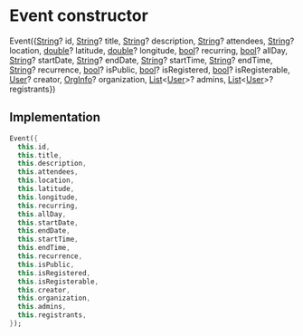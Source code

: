 


# Event constructor







Event({[String](https://api.flutter.dev/flutter/dart-core/String-class.html)? id, [String](https://api.flutter.dev/flutter/dart-core/String-class.html)? title, [String](https://api.flutter.dev/flutter/dart-core/String-class.html)? description, [String](https://api.flutter.dev/flutter/dart-core/String-class.html)? attendees, [String](https://api.flutter.dev/flutter/dart-core/String-class.html)? location, [double](https://api.flutter.dev/flutter/dart-core/double-class.html)? latitude, [double](https://api.flutter.dev/flutter/dart-core/double-class.html)? longitude, [bool](https://api.flutter.dev/flutter/dart-core/bool-class.html)? recurring, [bool](https://api.flutter.dev/flutter/dart-core/bool-class.html)? allDay, [String](https://api.flutter.dev/flutter/dart-core/String-class.html)? startDate, [String](https://api.flutter.dev/flutter/dart-core/String-class.html)? endDate, [String](https://api.flutter.dev/flutter/dart-core/String-class.html)? startTime, [String](https://api.flutter.dev/flutter/dart-core/String-class.html)? endTime, [String](https://api.flutter.dev/flutter/dart-core/String-class.html)? recurrence, [bool](https://api.flutter.dev/flutter/dart-core/bool-class.html)? isPublic, [bool](https://api.flutter.dev/flutter/dart-core/bool-class.html)? isRegistered, [bool](https://api.flutter.dev/flutter/dart-core/bool-class.html)? isRegisterable, [User](../../models_user_user_info/User-class.md)? creator, [OrgInfo](../../models_organization_org_info/OrgInfo-class.md)? organization, [List](https://api.flutter.dev/flutter/dart-core/List-class.html)&lt;[User](../../models_user_user_info/User-class.md)>? admins, [List](https://api.flutter.dev/flutter/dart-core/List-class.html)&lt;[User](../../models_user_user_info/User-class.md)>? registrants})





## Implementation

```dart
Event({
  this.id,
  this.title,
  this.description,
  this.attendees,
  this.location,
  this.latitude,
  this.longitude,
  this.recurring,
  this.allDay,
  this.startDate,
  this.endDate,
  this.startTime,
  this.endTime,
  this.recurrence,
  this.isPublic,
  this.isRegistered,
  this.isRegisterable,
  this.creator,
  this.organization,
  this.admins,
  this.registrants,
});
```







